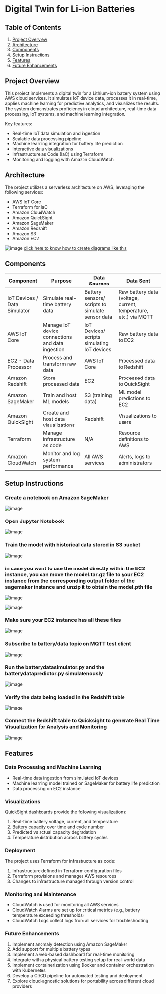 # Digital Twin for Li-ion Batteries

## Table of Contents

1. [Project Overview](#project-overview)
2. [Architecture](#architecture)
3. [Components](#components)
4. [Setup Instructions](#setup-instructions)
5. [Features](#features)
6. [Future Enhancements](#future-enhancements)

## Project Overview

This project implements a digital twin for a Lithium-ion battery system using AWS cloud services. It simulates IoT device data, processes it in real-time, applies machine learning for predictive analytics, and visualizes the results. The system demonstrates proficiency in cloud architecture, real-time data processing, IoT systems, and machine learning integration.

Key features:

- Real-time IoT data simulation and ingestion
- Scalable data processing pipeline
- Machine learning integration for battery life prediction
- Interactive data visualizations
- Infrastructure as Code (IaC) using Terraform
- Monitoring and logging with Amazon CloudWatch

## Architecture

The project utilizes a serverless architecture on AWS, leveraging the following services:

- AWS IoT Core
- Terraform for IaC
- Amazon CloudWatch
- Amazon QuickSight
- Amazon SageMaker
- Amazon Redshift
- Amazon S3
- Amazon EC2

![image](https://github.com/user-attachments/assets/7005b734-ed69-4844-bf32-988b12dc5e84)
[click here to know how to create diagrams like this](https://github.com/sundarmd/Standalone-Visualizations/blob/main/Digital%20Twin%20for%20Li%20ion%20Batteries/Digital_Twin_Architecture.ipynb)

## Components

| Component | Purpose | Data Sources | Data Sent |
|-----------|---------|--------------|-----------|
| IoT Devices / Data Simulator | Simulate real-time battery data | Battery sensors/ scripts to simulate sensor data | Raw battery data (voltage, current, temperature, etc.) via MQTT |
| AWS IoT Core | Manage IoT device connections and data ingestion | IoT Devices/ scripts simulating IoT devices | Raw battery data to EC2 |
| EC2 - Data Processor | Process and transform raw data | AWS IoT Core | Processed data to Redshift |
| Amazon Redshift | Store processed data | EC2 | Processed data to QuickSight |
| Amazon SageMaker | Train and host ML models | S3 (training data) | ML model predictions to EC2 |
| Amazon QuickSight | Create and host data visualizations | Redshift | Visualizations to users |
| Terraform | Manage infrastructure as code | N/A | Resource definitions to AWS |
| Amazon CloudWatch | Monitor and log system performance | All AWS services | Alerts, logs to administrators |

## Setup Instructions

### Create a notebook on Amazon SageMaker

![image](https://github.com/user-attachments/assets/6e9ba5fb-4b19-40e4-ace5-939c65894a96)

### Open Jupyter Notebook

![image](https://github.com/user-attachments/assets/04285565-56e6-4d6c-b3ee-97aea6ac61f6)

### Train the model with historical data stored in S3 bucket

![image](https://github.com/user-attachments/assets/e4a9368c-f0f6-4874-b808-dac197a5c890)

### in case you want to use the model directly within the EC2 instance, you can move the model.tar.gz file to your EC2 instance from the corresponding output folder of the sagemaker instance and unzip it to obtain the model.pth file

![image](https://github.com/user-attachments/assets/a8d127f5-8dc5-4168-b14a-c49a2b72f94d)

![image](https://github.com/user-attachments/assets/fc57b2a2-d57b-44b2-a7cf-4b23966abe7c)

### Make sure your EC2 instance has all these files

![image](https://github.com/user-attachments/assets/ceffb2c0-63c0-43ab-9976-96c781cf254b)

### Subscribe to battery/data topic on MQTT test client

![image](https://github.com/user-attachments/assets/016310df-1932-4614-99dd-792605fff3c2)

### Run the batterydatasimulator.py and the batterydatapredictor.py simulatenously

![image](https://github.com/user-attachments/assets/3fae0879-58f3-4119-807b-6b0bfe825e0b)

### Verify the data being loaded in the Redshift table

![image](https://github.com/user-attachments/assets/6055edb1-25ec-4312-983f-a64c68bac2c9)

### Connect the Redshift table to Quicksight to generate Real Time Visualization for Analysis and Monitoring

![image](https://github.com/user-attachments/assets/c9851ced-04d3-4c4f-b71f-2e350a6dff4c)


## Features

### Data Processing and Machine Learning
- Real-time data ingestion from simulated IoT devices
- Machine learning model trained on SageMaker for battery life prediction
- Data processing on EC2 instance

### Visualizations

QuickSight dashboards provide the following visualizations:

1. Real-time battery voltage, current, and temperature
2. Battery capacity over time and cycle number
3. Predicted vs actual capacity degradation
4. Temperature distribution across battery cycles

### Deployment

The project uses Terraform for infrastructure as code:

1. Infrastructure defined in Terraform configuration files
2. Terraform provisions and manages AWS resources
3. Changes to infrastructure managed through version control

### Monitoring and Maintenance

- CloudWatch is used for monitoring all AWS services
- CloudWatch Alarms are set up for critical metrics (e.g., battery temperature exceeding thresholds)
- CloudWatch Logs collect logs from all services for troubleshooting

### Future Enhancements

1. Implement anomaly detection using Amazon SageMaker
2. Add support for multiple battery types
3. Implement a web-based dashboard for real-time monitoring
4. Integrate with a physical battery testing setup for real-world data
5. Implement containerization using Docker and container orchestration with Kubernetes
6. Develop a CI/CD pipeline for automated testing and deployment
7. Explore cloud-agnostic solutions for portability across different cloud providers
